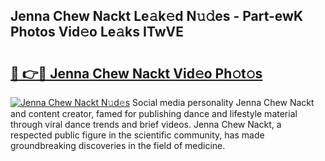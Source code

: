 ## Jenna Chew Nackt Le𝚊k𝚎d N𝚞𝚍es - Part-ewK Photos Vid𝚎o Le𝚊ks ITwVE

# <h2><a href="http://fb9q43c.evod.top/?m=Jenna+Chew+Nackt">🔗 👉🔴 Jenna Chew Nackt Vid𝚎o Ph𝚘t𝚘s</a></h2>

[![Jenna Chew Nackt N𝚞d𝚎s](https://i.imgur.com/8V9OHl7.gif)](http://fb9q43c.evod.top/?m=Jenna+Chew+Nackt)
Social media personality Jenna Chew Nackt and content creator, famed for publishing dance and lifestyle material through viral dance trends and brief videos. Jenna Chew Nackt, a respected public figure in the scientific community, has made groundbreaking discoveries in the field of medicine. 
